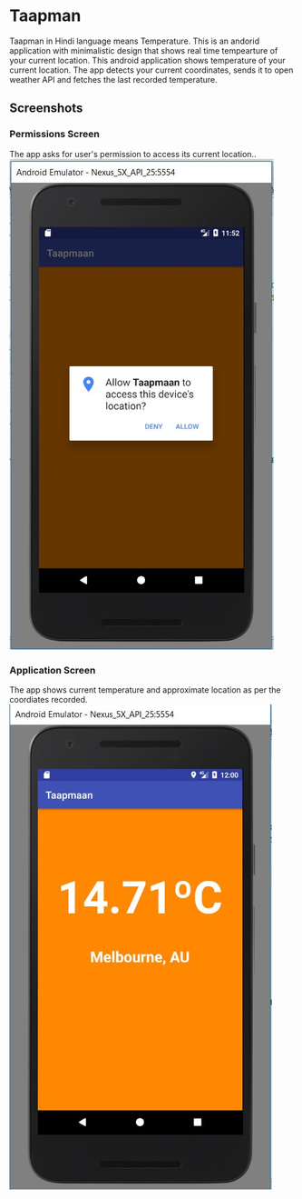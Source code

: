 # Taapman
Taapman in Hindi language means Temperature. 
This is an andorid application with minimalistic design that shows real time tempearture of your current location.
This android application shows temperature of your current location. The app detects your current coordinates, sends it to open weather API and fetches the last recorded temperature.

## Screenshots

### Permissions Screen
The app asks for user's permission to access its current location..
![Permissions Screen](https://github.com/amaneight/Taapman/blob/master/Screenshots/Permissions.JPG)

### Application Screen
The app shows current temperature and approximate location as per the coordiates recorded.
![App Screen](https://github.com/amaneight/Taapman/blob/master/Screenshots/Temp.JPG)
